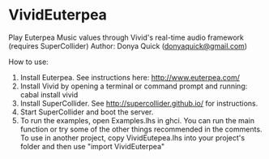# VividEuterpea
Play Euterpea Music values through Vivid's real-time audio framework (requires SuperCollider)
Author: Donya Quick (donyaquick@gmail.com)

How to use:
1. Install Euterpea. See instructions here: http://www.euterpea.com/
2. Install Vivid by opening a terminal or command prompt and running: cabal install vivid
3. Install SuperCollider. See http://supercollider.github.io/ for instructions.
4. Start SuperCollider and boot the server.
5. To run the examples, open Examples.lhs in ghci. You can run the main function or try some of the other things recommended in the comments. To use in another project, copy VividEutepea.lhs into your project's folder and then use "import VividEuterpea"
